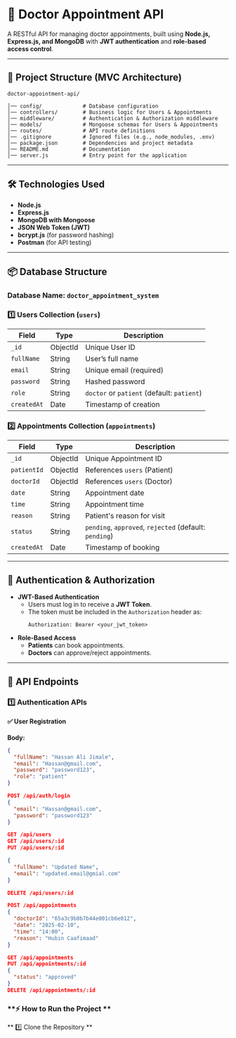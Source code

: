 # 📌 Doctor Appointment API

A RESTful API for managing doctor appointments, built using **Node.js, Express.js, and MongoDB** with **JWT authentication** and **role-based access control**.

---

## 📁 Project Structure (MVC Architecture)
```
doctor-appointment-api/

│── config/             # Database configuration
│── controllers/        # Business logic for Users & Appointments
│── middleware/         # Authentication & Authorization middleware
│── models/             # Mongoose schemas for Users & Appointments
│── routes/             # API route definitions
│── .gitignore          # Ignored files (e.g., node_modules, .env)
│── package.json        # Dependencies and project metadata
│── README.md           # Documentation
│── server.js           # Entry point for the application
```


---

## 🛠 Technologies Used
- **Node.js**
- **Express.js**
- **MongoDB with Mongoose**
- **JSON Web Token (JWT)**
- **bcrypt.js** (for password hashing)
- **Postman** (for API testing)

---

## 📦 Database Structure
### **Database Name:** `doctor_appointment_system`

### **1️⃣ Users Collection (`users`)**
| Field     | Type    | Description             |
|-----------|--------|-------------------------|
| `_id`     | ObjectId | Unique User ID |
| `fullName` | String  | User’s full name |
| `email`   | String  | Unique email (required) |
| `password` | String  | Hashed password |
| `role`    | String  | `doctor` or `patient` (default: `patient`) |
| `createdAt` | Date  | Timestamp of creation |

### **2️⃣ Appointments Collection (`appointments`)**
| Field       | Type    | Description |
|-------------|--------|-------------|
| `_id`       | ObjectId | Unique Appointment ID |
| `patientId` | ObjectId | References `users` (Patient) |
| `doctorId`  | ObjectId | References `users` (Doctor) |
| `date`      | String  | Appointment date |
| `time`      | String  | Appointment time |
| `reason`    | String  | Patient's reason for visit |
| `status`    | String  | `pending`, `approved`, `rejected` (default: `pending`) |
| `createdAt` | Date    | Timestamp of booking |

---

## 🔐 Authentication & Authorization
- **JWT-Based Authentication**  
  - Users must log in to receive a **JWT Token**.
  - The token must be included in the `Authorization` header as:
    ```
    Authorization: Bearer <your_jwt_token>
    ```
- **Role-Based Access**
  - **Patients** can book appointments.
  - **Doctors** can approve/reject appointments.

---

## 🚀 API Endpoints
### **1️⃣ Authentication APIs**
#### ✅ **User Registration**

**Body:**
```json
{
  "fullName": "Hassan Ali Jimale",
  "email": "Hassan@gmail.com",
  "password": "password123",
  "role": "patient"
}

POST /api/auth/login
{
  "email": "Hassan@gmail.com",
  "password": "password123"
}

GET /api/users
GET /api/users/:id
PUT /api/users/:id

{
  "fullName": "Updated Name",
  "email": "updated.email@gmial.com"
}

DELETE /api/users/:id

POST /api/appointments
{
  "doctorId": "65a3c9b8b7b44e001cb6e012",
  "date": "2025-02-10",
  "time": "14:00",
  "reason": "Hubin Caafimaad"
}

GET /api/appointments
PUT /api/appointments/:id
{
  "status": "approved"
}
DELETE /api/appointments/:id
```

### **⚡ How to Run the Project **
** 1️⃣ Clone the Repository **



